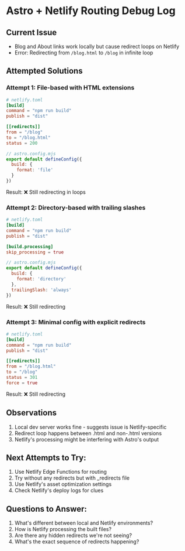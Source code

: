 # Astro + Netlify Routing Debug Log

## Current Issue
- Blog and About links work locally but cause redirect loops on Netlify
- Error: Redirecting from `/blog.html` to `/blog` in infinite loop

## Attempted Solutions

### Attempt 1: File-based with HTML extensions
```toml
# netlify.toml
[build]
command = "npm run build"
publish = "dist"

[[redirects]]
from = "/blog"
to = "/blog.html"
status = 200
```
```js
// astro.config.mjs
export default defineConfig({
  build: {
    format: 'file'
  }
})
```
Result: ❌ Still redirecting in loops

### Attempt 2: Directory-based with trailing slashes
```toml
# netlify.toml
[build]
command = "npm run build"
publish = "dist"

[build.processing]
skip_processing = true
```
```js
// astro.config.mjs
export default defineConfig({
  build: {
    format: 'directory'
  },
  trailingSlash: 'always'
})
```
Result: ❌ Still redirecting

### Attempt 3: Minimal config with explicit redirects
```toml
# netlify.toml
[build]
command = "npm run build"
publish = "dist"

[[redirects]]
from = "/blog.html"
to = "/blog"
status = 301
force = true
```
Result: ❌ Still redirecting

## Observations
1. Local dev server works fine - suggests issue is Netlify-specific
2. Redirect loop happens between .html and non-.html versions
3. Netlify's processing might be interfering with Astro's output

## Next Attempts to Try:
1. Use Netlify Edge Functions for routing
2. Try without any redirects but with _redirects file
3. Use Netlify's asset optimization settings
4. Check Netlify's deploy logs for clues

## Questions to Answer:
1. What's different between local and Netlify environments?
2. How is Netlify processing the built files?
3. Are there any hidden redirects we're not seeing?
4. What's the exact sequence of redirects happening?

